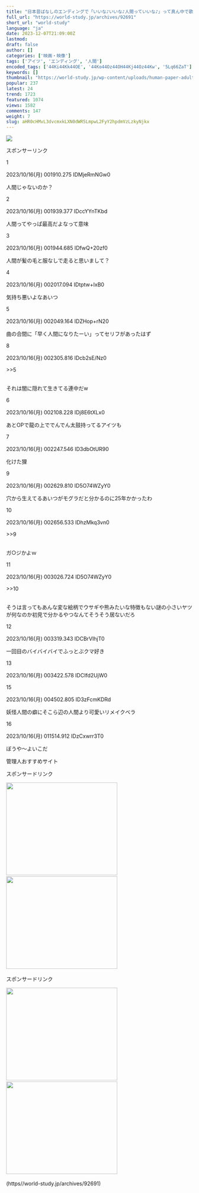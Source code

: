 ```yaml
---
title: "日本昔ばなしのエンディングで「いいな♪いいな♪人間っていいな♪」って真ん中で歌ってるアイツｗｗｗ"
full_url: "https://world-study.jp/archives/92691"
short_url: "world-study"
language: "ja"
date: 2023-12-07T21:09:00Z
lastmod: 
draft: false
author: []
categories: ['映画・映像']
tags: ['アイツ', 'エンディング', '人間']
encoded_tags: ['44Ki44Kk44OE', '44Ko44Oz44OH44Kj44Oz44Kw', '5Lq66ZaT']
keywords: []
thumbnail: "https://world-study.jp/wp-content/uploads/human-paper-adult-hand-write-a-3305707.jpg"
popular: 237
latest: 24
trend: 1723
featured: 1074
views: 1582
comments: 147
weight: 7
slug: aHR0cHMvL3dvcmxkLXN0dWR5LmpwL2FyY2hpdmVzLzkyNjkx
---
```


![](https://world-study.jp/wp-content/uploads/human-paper-adult-hand-write-a-3305707.jpg)

<div><p class='ps-label'>スポンサーリンク</p><p class='ps-widget'></p><p class='t_h'><p>1 <p> 2023/10/16(月) 001910.275 IDMjeRmNGw0</p></p></p><p class='t_b'><p> 人間じゃないのか？ </p></p><p></p><p class='t_h'><p>2 <p> 2023/10/16(月) 001939.377 IDccYYnTKbd</p></p></p><p class='t_b'><p> 人間ってやっぱ最高だよなって意味 </p></p><p class='t_h'><p>3 <p> 2023/10/16(月) 001944.685 IDfwQ+20zf0</p></p></p><p class='t_b'><p> 人間が髪の毛と服なしで走ると思いまして？ </p></p><p class='t_h'><p>4 <p> 2023/10/16(月) 002017.094 IDtptw+IxB0</p></p></p><p class='t_b'><p> 気持ち悪いよなあいつ </p></p><p class='t_h'><p>5 <p> 2023/10/16(月) 002049.164 IDZHop+rN20</p></p></p><p class='t_b'><p> 曲の合間に「早く人間になりたーい」ってセリフがあったはず </p></p><p class='t_h t_i'><p>8 <p> 2023/10/16(月) 002305.816 IDcb2sE/Nz0</p></p></p><p class='t_b t_i'><p><p class='anchor'>>>5</p><br> それは闇に隠れて生きてる連中だw </p></p><p class='t_h'><p>6 <p> 2023/10/16(月) 002108.228 IDj8E6tXLx0</p></p></p><p class='t_b'><p> あとOPで龍の上ででんでん太鼓持ってるアイツも </p></p><p class='t_h'><p>7 <p> 2023/10/16(月) 002247.546 ID3dbOtUR90</p></p></p><p class='t_b'><p> 化けた狸 </p></p><p class='t_h'><p>9 <p> 2023/10/16(月) 002629.810 ID5O74WZyY0</p></p></p><p class='t_b'><p> 穴から生えてるあいつがモグラだと分かるのに25年かかったわ </p></p><p class='t_h t_i'><p>10 <p> 2023/10/16(月) 002656.533 IDhzMkq3vn0</p></p></p><p class='t_b t_i'><p><p class='anchor'>>>9</p><br> ガ○ジかよｗ </p></p><p class='t_h t_i'><p>11 <p> 2023/10/16(月) 003026.724 ID5O74WZyY0</p></p></p><p class='t_b t_i'><p><p class='anchor'>>>10</p><br> そうは言ってもあんな変な絵柄でウサギや熊みたいな特徴もない謎の小さいヤツが何なのか初見で分かるやつなんてそうそう居ないだろ </p></p><p class='t_h'><p>12 <p> 2023/10/16(月) 003319.343 IDCBrVIhjT0</p></p></p><p class='t_b'><p> 一回目のバイバイバイでふっとぶクマ好き </p></p><p class='t_h'><p>13 <p> 2023/10/16(月) 003422.578 IDCIfd2UjW0</p></p></p><p class='t_h'><p>15 <p> 2023/10/16(月) 004502.805 ID3zFcmKDRd</p></p></p><p class='t_b'><p> 妖怪人間の癖にそこら辺の人間より可愛いリメイクベラ </p></p><p class='t_h'><p>16 <p> 2023/10/16(月) 011514.912 IDzCxwrr3T0</p></p></p><p class='t_b'><p> ぼうや～よいこだ </p></p> <p class='textwidget custom-html-widget'></p><p class='top_rss_down_title'> 管理人おすすめサイト </p> <p class='rss4'> </p><p class='posts-under-1'>スポンサードリンク</p><a href='https//hb.afl.rakuten.co.jp/hsc/22147dca.3eb27a4d.22147dcb.ab9930ba/?link_type=pict&ut=eyJwYWdlIjoic2hvcCIsInR5cGUiOiJwaWN0IiwiY29sIjoxLCJjYXQiOiI0NCIsImJhbiI6IjQ2MDEzNSIsImFtcCI6ZmFsc2V9' target='_blank' rel='nofollow sponsored noopener'><img src='https//hbb.afl.rakuten.co.jp/hsb/22147dca.3eb27a4d.22147dcb.ab9930ba/?me_id=1&me_adv_id=460135&t=pict' border='0' alt='' title=''></a> <br> <a href='https//px.a8.net/svt/ejp?a8mat=3TD6WR+3C9O2A+2PEO+1I1IKX' rel='nofollow'> <img border='0' width='300' height='250' alt='' src='https//www23.a8.net/svt/bgt?aid=230722875202&wid=005&eno=01&mid=s00000012624009077000&mc=1'></a> <img border='0' width='1' height='1' src='https//www10.a8.net/0.gif?a8mat=3TD6WR+3C9O2A+2PEO+1I1IKX' alt=''> <a href='https//px.a8.net/svt/ejp?a8mat=3TD6WR+4491HU+54ZG+609HT' rel='nofollow'> <img border='0' width='300' height='250' alt='' src='https//www29.a8.net/svt/bgt?aid=230722875249&wid=005&eno=01&mid=s00000023974001009000&mc=1'></a> <img border='0' width='1' height='1' src='https//www18.a8.net/0.gif?a8mat=3TD6WR+4491HU+54ZG+609HT' alt=''> <p class='posts-under-1'>スポンサードリンク</p><a href='https//px.a8.net/svt/ejp?a8mat=3BQDI5+2RFHW2+3D3Q+65U41' rel='nofollow'> <img border='0' width='300' height='250' alt='' src='https//www28.a8.net/svt/bgt?aid=201104861167&wid=005&eno=01&mid=s00000015695001035000&mc=1'></a> <img border='0' width='1' height='1' src='https//www17.a8.net/0.gif?a8mat=3BQDI5+2RFHW2+3D3Q+65U41' alt=''> <a href='https//px.a8.net/svt/ejp?a8mat=3H5J7Z+P0B9U+50+35UAKX' rel='nofollow'> <img border='0' width='300' height='250' alt='' src='https//www23.a8.net/svt/bgt?aid=210210191042&wid=005&eno=01&mid=s00000000018019121000&mc=1'></a> <img border='0' width='1' height='1' src='https//www10.a8.net/0.gif?a8mat=3H5J7Z+P0B9U+50+35UAKX' alt=''> </div>

(https//world-study.jp/archives/92691)
